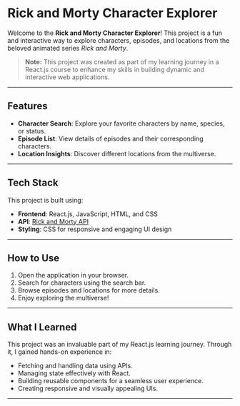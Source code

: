 # Rick and Morty Character Explorer

Welcome to the **Rick and Morty Character Explorer**! This project is a fun and interactive way to explore characters, episodes, and locations from the beloved animated series *Rick and Morty*.  

> **Note:** This project was created as part of my learning journey in a React.js course to enhance my skills in building dynamic and interactive web applications.


---

## Features

- **Character Search**: Explore your favorite characters by name, species, or status.
- **Episode List**: View details of episodes and their corresponding characters.
- **Location Insights**: Discover different locations from the multiverse.

---

## Tech Stack

This project is built using:

- **Frontend**: React.js, JavaScript, HTML, and CSS
- **API**: [Rick and Morty API](https://rickandmortyapi.com/)
- **Styling**: CSS for responsive and engaging UI design
---

## How to Use

1. Open the application in your browser.
2. Search for characters using the search bar.
3. Browse episodes and locations for more details.
4. Enjoy exploring the multiverse!

---

## What I Learned

This project was an invaluable part of my React.js learning journey. Through it, I gained hands-on experience in:

- Fetching and handling data using APIs.
- Managing state effectively with React.
- Building reusable components for a seamless user experience.
- Creating responsive and visually appealing UIs.

---
